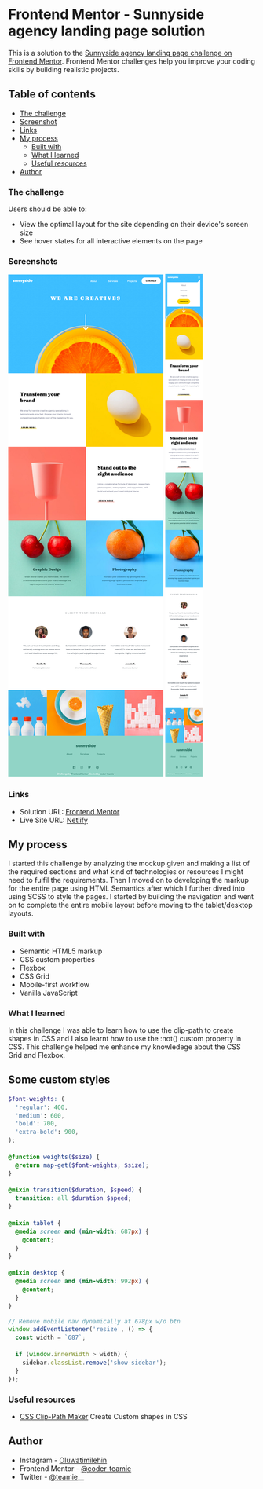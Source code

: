 # Frontend Mentor - Sunnyside agency landing page solution

This is a solution to the [Sunnyside agency landing page challenge on Frontend Mentor](https://www.frontendmentor.io/challenges/sunnyside-agency-landing-page-7yVs3B6ef). Frontend Mentor challenges help you improve your coding skills by building realistic projects.

## Table of contents

- [The challenge](#the-challenge)
- [Screenshot](#screenshot)
- [Links](#links)
- [My process](#my-process)
  - [Built with](#built-with)
  - [What I learned](#what-i-learned)
  - [Useful resources](#useful-resources)
- [Author](#author)

### The challenge

Users should be able to:

- View the optimal layout for the site depending on their device's screen size
- See hover states for all interactive elements on the page

### Screenshots

![Desktop Layout](/images/desktop-layout.png)
![Mobile Layout](/images/mobile-layout.png)

### Links

- Solution URL: [Frontend Mentor](https://www.frontendmentor.io/solutions/sunnyside-agency-landing-page-using-css-and-js-_O13pQDxR)
- Live Site URL: [Netlify](https://coder-teamie-sunnyside-agency-landing-page.netlify.app/)

## My process

I started this challenge by analyzing the mockup given and making a list of the required sections and what kind of technologies or resources I might need to fulfil the requirements. Then I moved on to developing the markup for the entire page using HTML Semantics after which I further dived into using SCSS to style the pages. I started by building the navigation and went on to complete the entire mobile layout before moving to the tablet/desktop layouts.

### Built with

- Semantic HTML5 markup
- CSS custom properties
- Flexbox
- CSS Grid
- Mobile-first workflow
- Vanilla JavaScript

### What I learned

In this challenge I was able to learn how to use the clip-path to create shapes in CSS and I also learnt how to use the :not() custom property in CSS. This challenge helped me enhance my knowledege about the CSS Grid and Flexbox.

## Some custom styles

```scss
$font-weights: (
  'regular': 400,
  'medium': 600,
  'bold': 700,
  'extra-bold': 900,
);

@function weights($size) {
  @return map-get($font-weights, $size);
}

@mixin transition($duration, $speed) {
  transition: all $duration $speed;
}

@mixin tablet {
  @media screen and (min-width: 687px) {
    @content;
  }
}

@mixin desktop {
  @media screen and (min-width: 992px) {
    @content;
  }
}
```

```js
// Remove mobile nav dynamically at 678px w/o btn
window.addEventListener('resize', () => {
  const width = `687`;

  if (window.innerWidth > width) {
    sidebar.classList.remove('show-sidebar');
  }
});
```

### Useful resources

- [CSS Clip-Path Maker](https://bennettfeely.com/clippy/) Create Custom shapes in CSS

## Author

- Instagram - [Oluwatimilehin](https://www.instagram.com/tea__scripts/)
- Frontend Mentor - [@coder-teamie](https://www.frontendmentor.io/profile/coder-teamie)
- Twitter - [@teamie\_\_](https://twitter.com/tea__scripts)

